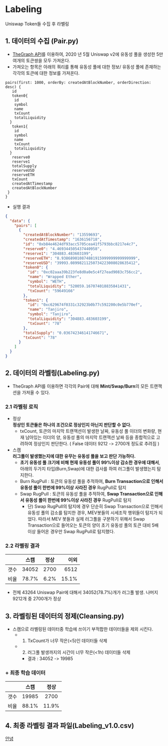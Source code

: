 # Labeling
Uniswap Token들 수집 후 라벨링

## 1. 데이터의 수집 (Pair.py)
 - [TheGraph API](https://thegraph.com/hosted-service/subgraph/uniswap/uniswap-v2, "thegraph link")를 이용하여, 2020 년 5월 Uniswap v2에 유동성 풀을 생성한 5만여개의 토큰쌍을 모두 가져온다.
 - 가져오는 항목은 아래의 쿼리를 통해 유동성 풀에 대한 정보/ 유동성 풀에 존재하는 각각의 토큰에 대한 정보를 가져온다.
```{
pairs(first: 1000, orderBy: createdAtBlockNumber, orderDirection: desc) {
   id
   token0{
    id
    symbol
    name
    txCount
    totalLiquidity
  }
   token1{
    id
    symbol
    name
    txCount
    totalLiquidity
  }
   reserve0
   reserve1
   totalSupply
   reserveUSD
   reserveETH
   txCount
   createdAtTimestamp
   createdAtBlockNumber
 }
}
```

- 실행 결과 
```json
{
  "data": {
    "pairs": [
      {
        "createdAtBlockNumber": "13559693",
        "createdAtTimestamp": "1636156718",
        "id": "0xb84e4624df93acc5705cea41f5793bbc8217e4c7",
        "reserve0": "4.469344505437440958",
        "reserve1": "304883.483603199",
        "reserveETH": "8.938689010874881915999999999999999",
        "reserveUSD": "39993.08998211250734223008028635412",
        "token0": {
          "id": "0xc02aaa39b223fe8d0a0e5c4f27ead9083c756cc2",
          "name": "Wrapped Ether",
          "symbol": "WETH",
          "totalLiquidity": "520059.167074018835841431",
          "txCount": "59649166"
        },
        "token1": {
          "id": "0xc629674f0331c32923b0b77c592200c0e5b770ef",
          "name": "Tanjiro",
          "symbol": "Tanjiro",
          "totalLiquidity": "304883.483603199",
          "txCount": "78"
        },
        "totalSupply": "0.036742346141746671",
        "txCount": "78"
      }
    ]
  }
}

```
## 2. 데이터의 라벨링(Labeling.py)
 - TheGraph API를 이용하면 각각의 Pair에 대해 **Mint/Swap/Burn**의 모든 트랜잭션을 가져올 수 있다.
 ###  2.1 라벨링 로직
  + 정상     
     __정상인 토큰들은 하나의 조건으로 정상인지 아닌지 판단할 수 없다.__     
     * txCount, 토큰의 마지막 트랜잭션이 발생한 날짜, 유동성 풀 이더의 변화량, 현재 남아있는 이더의 양, 유동성 풀의 마지막 트랜잭션 날짜 등을 종합적으로 고려하여 정상인지 판단한다. ( False 데이터 9212 -> 2700개 정도로 추려짐 )  
  + 스캠    
    __러그풀이 발생했는지에 대한 유무는 유동성 풀을 보고 판단 가능하다.__
    * __초기 유동성 풀 크기에 비해 현재 유동성 풀이 99%이상 감소한 경우에 대해서__, 아래의 두가지 타입(Burn,Swap)에 대한 검사를 하여 러그풀이 발생했는지 탐지한다.
    - Burn RugPull : 토큰의 유동성 풀을 추적하여, __Burn Transaction으로 인해서 유동성 풀이 한번에 99%이상 사라진 경우__ RugPull로 탐지
    - Swap RugPull : 토큰의 유동성 풀을 추적하여, __Swap Transaction으로 인해서 유동성 풀이 한번에 99%이상 사라진 경우__ RugPull로 탐지
      - 단) Swap RugPull의 탐지에 경우 단순히 Swap Transaction으로 인해서 유동성 풀의 감소를 탐지한 경우, MEV봇들의 시세조작 행위들이 탐지가 되었다. 따라서 MEV 봇들과 실제 러그풀을 구분하기 위해서 Swap Transaction으로 들어오는 토큰의 양이 초기 유동성 풀의 토큰 대비 5배 이상 들어온 경우만 Swap RugPull로 탐지했다.
 ### 2.2 라벨링 결과
 |  | 스캠 | 정상 |이외 |
 ---|:---:|:---:|---:
 갯수 | 34052 | 2700 | 6512
 비율 | 78.7% | 6.2% | 15.1%
 
 
 + 전체 43264 Uniswap Pair에 대해서 34052(78.7%)개가 러그풀 발생. 나머지 9212개 중 2700개가 정상

## 3. 라벨링된 데이터의 정제(Cleansing.py)
- 스캠으로 라벨링된 데이터중 학습에 쓰이기 부적합한 데이터들을 제외 시킨다.
  - 1. TxCount가 너무 작은(<5)인 데이터들 삭제
  - 2. 러그풀 발생까지의 시간이 너무 작은(<1h) 데이터들 삭제
    - 결과 : 34052 -> 19985 
### + 최종 학습 데이터
 |  | 스캠 | 정상 
 ---|:---:|:---:
 갯수 | 19985 | 2700 
 비율 | 88.1% | 11.9% 
 
## 4. 최종 라벨링 결과 파일(Labeling_v1.0.csv)



 <u>안녕</u>
